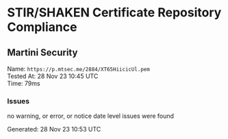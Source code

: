 # STIR/SHAKEN Certificate Repository Compliance

## Martini Security

Name: `https://p.mtsec.me/2884/XT65HiicicUl.pem`\
Tested At: 28 Nov 23 10:45 UTC\
Time: 79ms

### Issues

no warning, or error, or notice date level issues were found

Generated: 28 Nov 23 10:53 UTC